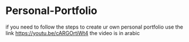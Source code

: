 # Personal-Portfolio

if you need to follow the steps to create ur own personal portfolio use the link 
https://youtu.be/cARGOrtiWt4
the video is in arabic 
